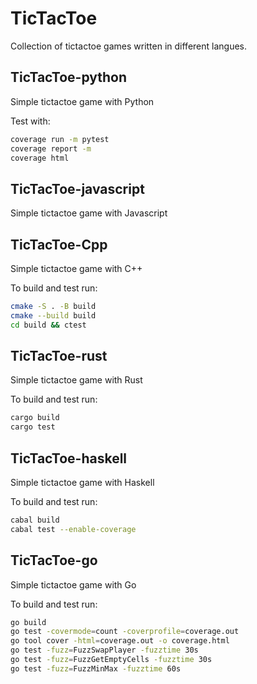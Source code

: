 # TicTacToe
Collection of tictactoe games written in different langues.


## TicTacToe-python
Simple tictactoe game with Python

Test with:
```bash
coverage run -m pytest
coverage report -m
coverage html
```

## TicTacToe-javascript
Simple tictactoe game with Javascript

## TicTacToe-Cpp
Simple tictactoe game with C++

To build and test run:

```bash
cmake -S . -B build
cmake --build build
cd build && ctest
```
## TicTacToe-rust
Simple tictactoe game with Rust

To build and test run:
```bash
cargo build
cargo test
```

## TicTacToe-haskell
Simple tictactoe game with Haskell

To build and test run:
```bash
cabal build
cabal test --enable-coverage
```

## TicTacToe-go
Simple tictactoe game with Go

To build and test run:
```bash
go build
go test -covermode=count -coverprofile=coverage.out
go tool cover -html=coverage.out -o coverage.html
go test -fuzz=FuzzSwapPlayer -fuzztime 30s
go test -fuzz=FuzzGetEmptyCells -fuzztime 30s
go test -fuzz=FuzzMinMax -fuzztime 60s
```